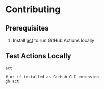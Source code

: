# Contributing

## Prerequisites

1. Install [act](https://github.com/nektos/act#installation) to run GitHub Actions locally

## Test Actions Locally

```shell
act

# or if installed as GitHub CLI extension
gh act
```

